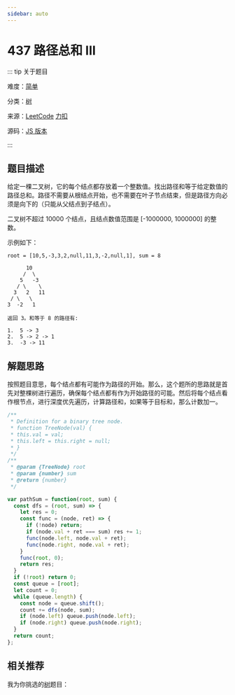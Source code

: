 ```yaml
---
sidebar: auto
---
```


# 437 路径总和 III

::: tip 关于题目

难度：[简单](/solution/easy/)

分类：[树](/art/tree.html)

来源：[LeetCode](https://leetcode.com/problems/path-sum-iii/)  [力扣](https://leetcode-cn.com/problems/path-sum-iii/)

源码：[JS 版本](https://github.com/swpuLeo/cattle/blob/master/src/easy/PathSumIII.js)

:::



## 题目描述

给定一棵二叉树，它的每个结点都存放着一个整数值。找出路径和等于给定数值的路径总和。路径不需要从根结点开始，也不需要在叶子节点结束，但是路径方向必须是向下的（只能从父结点到子结点）。

二叉树不超过 10000 个结点，且结点数值范围是 [-1000000, 1000000] 的整数。

示例如下：

```
root = [10,5,-3,3,2,null,11,3,-2,null,1], sum = 8

      10
     /  \
    5   -3
   / \    \
  3   2   11
 / \   \
3  -2   1

返回 3。和等于 8 的路径有:

1.  5 -> 3
2.  5 -> 2 -> 1
3.  -3 -> 11
```



## 解题思路

按照题目意思，每个结点都有可能作为路径的开始。那么，这个题所的思路就是首先对整棵树进行遍历，确保每个结点都有作为开始路径的可能。然后将每个结点看作根节点，进行深度优先遍历，计算路径和，如果等于目标和，那么计数加一。

```js
/**
 * Definition for a binary tree node.
 * function TreeNode(val) {
 * this.val = val;
 * this.left = this.right = null;
 * }
 */
/**
 * @param {TreeNode} root
 * @param {number} sum
 * @return {number}
 */

var pathSum = function(root, sum) {
  const dfs = (root, sum) => {
    let res = 0;
    const func = (node, ret) => {
      if (!node) return;
      if (node.val + ret === sum) res += 1;
      func(node.left, node.val + ret);
      func(node.right, node.val + ret);
    }
    func(root, 0);
    return res;
  }
  if (!root) return 0;
  const queue = [root];
  let count = 0;
  while (queue.length) {
    const node = queue.shift();
    count += dfs(node, sum);
    if (node.left) queue.push(node.left);
    if (node.right) queue.push(node.right);
  }
  return count;
};
```



## 相关推荐

我为你挑选的[树](/art/tree.html)题目：
